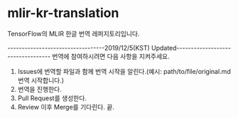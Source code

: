 # mlir-kr-translation
TensorFlow의 MLIR 한글 번역 레퍼지토리입니다.

----------------------------------2019/12/5(KST) Updated----------------------------------
번역에 참여하시려면 다음 사항을 지켜주세요.
1. Issues에 번역할 파일과 함께 번역 시작을 알린다.(예시: path/to/file/original.md 번역 시작합니다.)
2. 번역을 진행한다.
3. Pull Request를 생성한다.
4. Review 이후 Merge를 기다린다. 끝.
